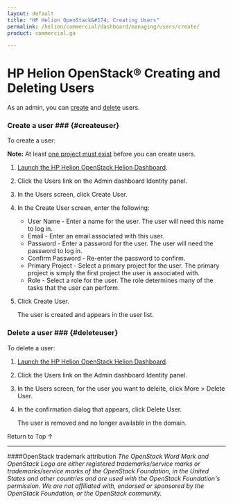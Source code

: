 ```yaml
---
layout: default
title: "HP Helion OpenStack&#174; Creating Users"
permalink: /helion/commercial/dashboard/managing/users/create/
product: commercial.ga

---
```

<!--UNDER REVISION-->

<script>

function PageRefresh {
onLoad="window.refresh"
}

PageRefresh();

</script>

<!--
<p style="font-size: small;"> <a href="/helion/commercial/ga1/install/">&#9664; PREV</a> | <a href="/helion/commercial/ga1/install-overview/">&#9650; UP</a> | <a href="/helion/commercial/ga1/">NEXT &#9654;</a> 
-->

# HP Helion OpenStack&#174; Creating and Deleting Users

As an admin, you can [create](#createuser) and [delete](#deleteuser) users. 

### Create a user ### {#createuser}

To create a user:

**Note:** At least [one project must exist](/helion/commercial/dashboard/managing/projects/) before you can create users.

1. [Launch the HP Helion OpenStack Helion Dashboard](/helion/openstack/dashboard/login/).

2. Click the Users link on the Admin dashboard Identity panel.

3. In the Users screen, click Create User.

4. In the Create User screen, enter the following:

	* User Name - Enter a name for the user. The user will need this name to log in.</li>
	* Email - Enter an email associated with this user.</li>
	* Password - Enter a password for the user. The user will need the password to log in.</li>
	* Confirm Password - Re-enter the password to confirm.</li>
	* Primary Project - Select a primary project for the user. The primary project is simply the first project the user is associated with.</li>
	* Role - Select a role for the user. The role determines many of the tasks that the user can perform.</li>

5. Click Create User.

	The user is created and appears in the user list.

### Delete a user ### {#deleteuser}

To delete a user:

1. [Launch the HP Helion OpenStack Helion Dashboard](/helion/openstack/dashboard/login/).

2. Click the Users link on the Admin dashboard Identity panel.

3. In the Users screen, for the user you want to deleite, click More &gt; Delete User.

4. In the confirmation dialog that appears, click Delete User.

	The user is removed and no longer available in the domain.

<a href="#top" style="padding:14px 0px 14px 0px; text-decoration: none;"> Return to Top &#8593; </a>


----
####OpenStack trademark attribution
*The OpenStack Word Mark and OpenStack Logo are either registered trademarks/service marks or trademarks/service marks of the OpenStack Foundation, in the United States and other countries and are used with the OpenStack Foundation's permission. We are not affiliated with, endorsed or sponsored by the OpenStack Foundation, or the OpenStack community.*